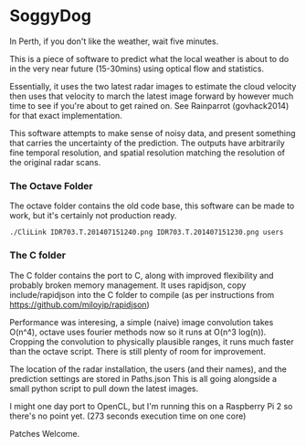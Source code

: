 SoggyDog
=============

In Perth, if you don't like the weather, wait five minutes.

This is a piece of software to predict what the local weather is about to do in the very near future (15-30mins) using optical flow and statistics.

Essentially, it uses the two latest radar images to estimate the cloud velocity then uses that velocity to march the latest image forward by however much time to see if you're about to get rained on.
    See Rainparrot (govhack2014) for that exact implementation.


This software attempts to make sense of noisy data, and present something that carries the uncertainty of the prediction.
The outputs have arbitrarily fine temporal resolution, and spatial resolution matching the resolution of the original radar scans.

### The Octave Folder
The octave folder contains the old code base, this software can be made to work, but it's certainly not production ready.

    ./CliLink IDR703.T.201407151240.png IDR703.T.201407151230.png users


### The C folder

The C folder contains the port to C, along with improved flexibility and probably broken memory management.
It uses rapidjson, copy include/rapidjson into the C folder to compile (as per instructions from https://github.com/miloyip/rapidjson)

Performance was interesing, a simple (naive) image convolution takes O(n^4), octave uses fourier methods now so it runs at O(n^3 log(n)).  Cropping the convolution to physically plausible ranges, it runs much faster than the octave script. There is still plenty of room for improvement.

The location of the radar installation, the users (and their names), and the prediction settings are stored in Paths.json
This is all going alongside a small python script to pull down the latest images.

I might one day port to OpenCL, but I'm running this on a Raspberry Pi 2 so there's no point yet. (273 seconds execution time on one core)

Patches Welcome.
